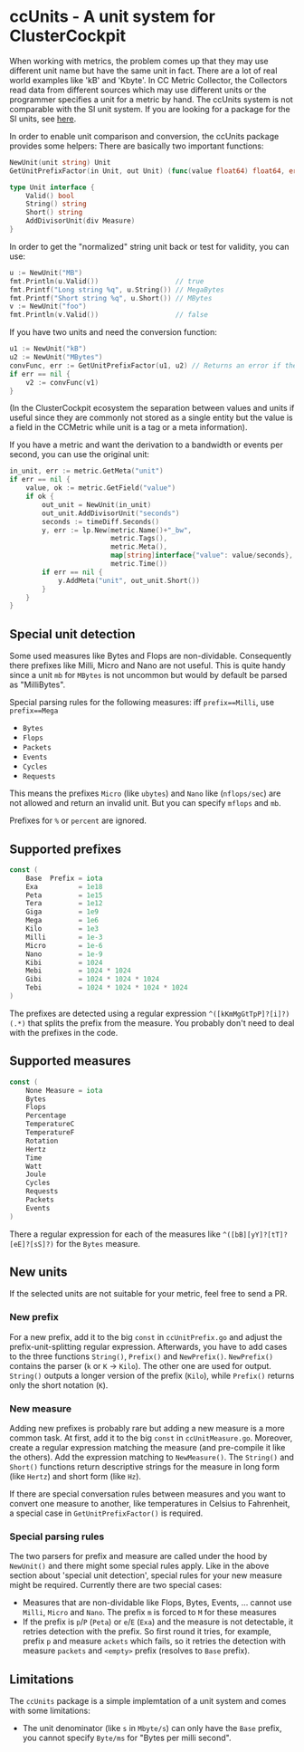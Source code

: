# ccUnits - A unit system for ClusterCockpit

When working with metrics, the problem comes up that they may use different unit name but have the same unit in fact. There are a lot of real world examples like 'kB' and 'Kbyte'. In CC Metric Collector, the Collectors read data from different sources which may use different units or the programmer specifies a unit for a metric by hand. The ccUnits system is not comparable with the SI unit system. If you are looking for a package for the SI units, see [here](https://pkg.go.dev/github.com/gurre/si).

In order to enable unit comparison and conversion, the ccUnits package provides some helpers:
There are basically two important functions:
```go
NewUnit(unit string) Unit
GetUnitPrefixFactor(in Unit, out Unit) (func(value float64) float64, error) // Get conversion function for the value

type Unit interface {
	Valid() bool
	String() string
	Short() string
	AddDivisorUnit(div Measure)
}
```

In order to get the "normalized" string unit back or test for validity, you can use:
```go
u := NewUnit("MB")
fmt.Println(u.Valid())                   // true
fmt.Printf("Long string %q", u.String()) // MegaBytes
fmt.Printf("Short string %q", u.Short()) // MBytes
v := NewUnit("foo")
fmt.Println(v.Valid())                   // false
```

If you have two units and need the conversion function:
```go
u1 := NewUnit("kB")
u2 := NewUnit("MBytes")
convFunc, err := GetUnitPrefixFactor(u1, u2) // Returns an error if the units have different measures
if err == nil {
    v2 := convFunc(v1)
}
```

(In the ClusterCockpit ecosystem the separation between values and units if useful since they are commonly not stored as a single entity but the value is a field in the CCMetric while unit is a tag or a meta information).

If you have a metric and want the derivation to a bandwidth or events per second, you can use the original unit:

```go
in_unit, err := metric.GetMeta("unit")
if err == nil {
    value, ok := metric.GetField("value")
    if ok {
        out_unit = NewUnit(in_unit)
        out_unit.AddDivisorUnit("seconds")
		seconds := timeDiff.Seconds()
        y, err := lp.New(metric.Name()+"_bw",
                         metric.Tags(),
                         metric.Meta(),
                         map[string]interface{"value": value/seconds},
                         metric.Time())
        if err == nil {
            y.AddMeta("unit", out_unit.Short())
        }
    }
}
```

## Special unit detection

Some used measures like Bytes and Flops are non-dividable. Consequently there prefixes like Milli, Micro and Nano are not useful. This is quite handy since a unit `mb` for `MBytes` is not uncommon but would by default be parsed as "MilliBytes".

Special parsing rules for the following measures: iff `prefix==Milli`, use `prefix==Mega`
  - `Bytes`
  - `Flops`
  - `Packets`
  - `Events`
  - `Cycles`
  - `Requests`

This means the prefixes `Micro` (like `ubytes`) and `Nano` like (`nflops/sec`) are not allowed and return an invalid unit. But you can specify `mflops` and `mb`.

Prefixes for `%` or `percent` are ignored.

## Supported prefixes

```go
const (
	Base  Prefix = iota
	Exa          = 1e18
	Peta         = 1e15
	Tera         = 1e12
	Giga         = 1e9
	Mega         = 1e6
	Kilo         = 1e3
	Milli        = 1e-3
	Micro        = 1e-6
	Nano         = 1e-9
	Kibi         = 1024
	Mebi         = 1024 * 1024
	Gibi         = 1024 * 1024 * 1024
	Tebi         = 1024 * 1024 * 1024 * 1024
)
```

The prefixes are detected using a regular expression `^([kKmMgGtTpP]?[i]?)(.*)` that splits the prefix from the measure. You probably don't need to deal with the prefixes in the code.

## Supported measures

```go
const (
	None Measure = iota
	Bytes
	Flops
	Percentage
	TemperatureC
	TemperatureF
	Rotation
	Hertz
	Time
	Watt
	Joule
	Cycles
	Requests
	Packets
	Events
)
```

There a regular expression for each of the measures like `^([bB][yY]?[tT]?[eE]?[sS]?)` for the `Bytes` measure. 


## New units

If the selected units are not suitable for your metric, feel free to send a PR.

### New prefix

For a new prefix, add it to the big `const` in `ccUnitPrefix.go` and adjust the prefix-unit-splitting regular expression. Afterwards, you have to add cases to the three functions `String()`, `Prefix()` and `NewPrefix()`. `NewPrefix()` contains the parser (`k` or `K` -> `Kilo`). The other one are used for output. `String()` outputs a longer version of the prefix (`Kilo`), while `Prefix()` returns only the short notation (`K`).

### New measure

Adding new prefixes is probably rare but adding a new measure is a more common task. At first, add it to the big `const` in `ccUnitMeasure.go`. Moreover, create a regular expression matching the measure (and pre-compile it like the others). Add the expression matching to `NewMeasure()`. The `String()` and `Short()` functions return descriptive strings for the measure in long form (like `Hertz`) and short form (like `Hz`).

If there are special conversation rules between measures and you want to convert one measure to another, like temperatures in Celsius to Fahrenheit, a special case in `GetUnitPrefixFactor()` is required.

### Special parsing rules

The two parsers for prefix and measure are called under the hood by `NewUnit()` and there might some special rules apply. Like in the above section about 'special unit detection', special rules for your new measure might be required. Currently there are two special cases:

- Measures that are non-dividable like Flops, Bytes, Events, ... cannot use `Milli`, `Micro` and `Nano`. The prefix `m` is forced to `M` for these measures
- If the prefix is `p`/`P` (`Peta`) or `e`/`E` (`Exa`) and the measure is not detectable, it retries detection with the prefix. So first round it tries, for example, prefix `p` and measure `ackets` which fails, so it retries the detection with measure `packets` and `<empty>` prefix (resolves to `Base` prefix).

## Limitations

The `ccUnits` package is a simple implemtation of a unit system and comes with some limitations:

- The unit denominator (like `s` in `Mbyte/s`) can only have the `Base` prefix, you cannot specify `Byte/ms` for "Bytes per milli second".
